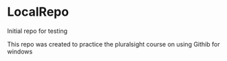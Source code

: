 # LocalRepo
Initial repo for testing

This repo was created to practice the pluralsight course on using Githib for windows
